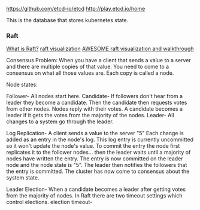 https://github.com/etcd-io/etcd
http://play.etcd.io/home

This is the database that stores kubernetes state. 

### Raft

[What is Raft?](https://raft.github.io/)
[raft visualization](https://github.com/ongardie/raftscope)
[AWESOME raft visualization and walkthrough](http://thesecretlivesofdata.com/raft/)

Consensus Problem: When you have a client that sends a value to a server and there are multiple copies of that value. You need to come to a consensus on what all those values are. Each copy is called a node.

Node states:

Follower- All nodes start here.
Candidate- If followers don't hear from a leader they become a candidate. Then the candidate then requests votes from other nodes. Nodes reply with their votes. A candidate becomes a leader if it gets the votes from the majority of the nodes.
Leader- All changes to a system go through the leader.

Log Replication-
A client sends a value to the server "5"
Each change is added as an entry in the node's log.
This log entry is currently uncommitted so it won't update the node's value.
To commit the entry the node first replicates it to the follower nodes...
then the leader waits until a majority of nodes have written the entry.
The entry is now committed on the leader node and the node state is "5".
The leader then notifies the followers that the entry is committed.
The cluster has now come to consensus about the system state.

Leader Election- When a candidate becomes a leader after getting votes from the majority of nodes.
In Raft there are two timeout settings which control elections.
election timeout- 
